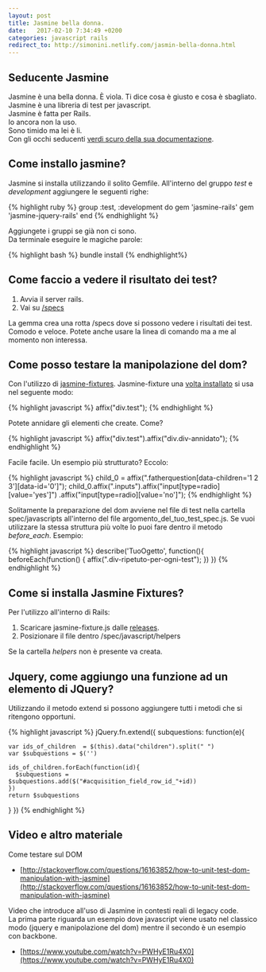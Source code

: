 ```yaml
---
layout: post
title: Jasmine bella donna.
date:   2017-02-10 7:34:49 +0200
categories: javascript rails
redirect_to: http://simonini.netlify.com/jasmin-bella-donna.html
---
```


## Seducente Jasmine

Jasmine è una bella donna. È viola. Ti dice cosa è giusto e cosa è sbagliato.  
Jasmine è una libreria di test per javascript.  
Jasmine è fatta per Rails.  
Io ancora non la uso.  
Sono timido ma lei è li.  
Con gli occhi seducenti [verdi scuro della sua documentazione](https://jasmine.github.io/2.0/introduction.html).

## Come installo jasmine?

Jasmine si installa utilizzando il solito Gemfile.
All'interno del gruppo _test_ e _development_ aggiungere le seguenti righe:

{% highlight ruby %}
group :test, :development do
  gem 'jasmine-rails'
  gem 'jasmine-jquery-rails'
end
{% endhighlight %}

Aggiungete i gruppi se già non ci sono.  
Da terminale eseguire le magiche parole:

{% highlight bash %}
bundle install
{% endhighlight%}

## Come faccio a vedere il risultato dei test?

1. Avvia il server rails.
2. Vai su [/specs](http://localhost:3000/specs)

La gemma crea una rotta /specs dove si possono vedere i risultati dei test.
Comodo e veloce.
Potete anche usare la linea di comando ma a me al momento non interessa.

## Come posso testare la manipolazione del dom?

Con l'utilizzo di [jasmine-fixtures](https://github.com/searls/jasmine-fixture).
Jasmine-fixture una [volta installato](#installa-fixtures) si usa nel seguente modo:

{% highlight javascript %}
affix("div.test");
{% endhighlight %}

Potete annidare gli elementi che create. Come?

{% highlight javascript %}
affix("div.test").affix("div.div-annidato");
{% endhighlight %}

Facile facile. Un esempio più strutturato?
Eccolo:

{% highlight javascript %}
    child_0 = affix(".fatherquestion[data-children='1 2 3'][data-id='0']");
    child_0.affix(".inputs").affix("input[type=radio][value='yes']")
                            .affix("input[type=radio][value='no']");
{% endhighlight %}

Solitamente la preparazione del dom avviene nel file di test nella cartella spec/javascripts all'interno del file argomento\_del\_tuo\_test\_spec.js.
Se vuoi utilizzare la stessa struttura più volte lo puoi fare dentro il metodo _before\_each_.
Esempio:

{% highlight javascript %}
describe('TuoOgetto', function(){
  beforeEach(function() {
    affix(".div-ripetuto-per-ogni-test");
  })
})
{% endhighlight %}


## <a name="installa-fixtures"></a>Come si installa Jasmine Fixtures?

Per l'utilizzo all'interno di Rails:

1. Scaricare jasmine-fixture.js dalle [releases](https://github.com/searls/jasmine-fixture/releases).
2. Posizionare il file dentro /spec/javascript/helpers

Se la cartella _helpers_ non è presente va creata.

## Jquery, come aggiungo una funzione ad un elemento di JQuery?

Utilizzando il metodo extend si possono aggiungere tutti i metodi che si ritengono opportuni.

{% highlight javascript %}
jQuery.fn.extend({
  subquestions: function(e){

    var ids_of_children  = $(this).data("children").split(" ")
    var $subquestions = $('')

    ids_of_children.forEach(function(id){
      $subquestions = $subquestions.add($("#acquisition_field_row_id_"+id))
    })
    return $subquestions
  }
})
{% endhighlight %}


## Video e altro materiale

Come testare sul DOM

- [http://stackoverflow.com/questions/16163852/how-to-unit-test-dom-manipulation-with-jasmine](http://stackoverflow.com/questions/16163852/how-to-unit-test-dom-manipulation-with-jasmine)

Video che introduce all'uso di Jasmine in contesti reali di legacy code.  
La prima parte riguarda un esempio dove javascript viene usato nel classico modo (jquery e manipolazione del dom) mentre il secondo è un esempio con backbone.

- [https://www.youtube.com/watch?v=PWHyE1Ru4X0](https://www.youtube.com/watch?v=PWHyE1Ru4X0)
